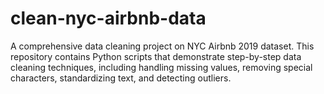 # clean-nyc-airbnb-data
A comprehensive data cleaning project on NYC Airbnb 2019 dataset. This repository contains Python scripts that demonstrate step-by-step data cleaning techniques, including handling missing values, removing special characters, standardizing text, and detecting outliers. 

